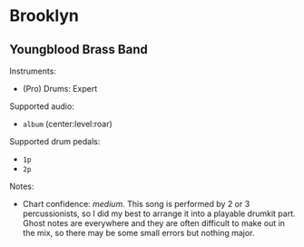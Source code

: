 # Brooklyn

## Youngblood Brass Band

Instruments:

  * (Pro) Drums: Expert

Supported audio:

  * `album` (center:level:roar)

Supported drum pedals:

  * `1p`
  * `2p`

Notes:

  * Chart confidence: *medium*. This song is performed by 2 or 3 percussionists,
    so I did my best to arrange it into a playable drumkit part. Ghost notes are
    everywhere and they are often difficult to make out in the mix, so there may
    be some small errors but nothing major.
